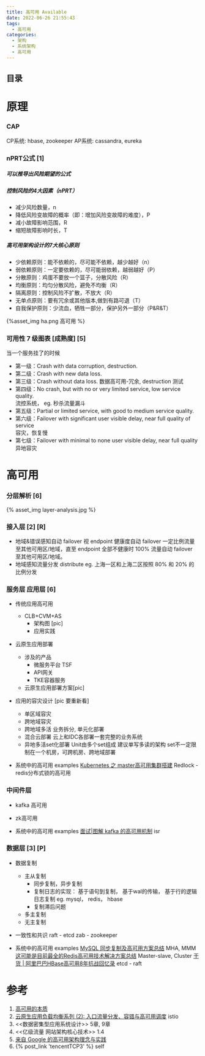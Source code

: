 ```yaml
---
title: 高可用 Available
date: 2022-06-26 21:55:43
tags:
  - 高可用
categories: 
  - 架构 
  - 系统架构
  - 高可用
---
```


<p></p>
<!-- more -->

## 目录
<!-- toc -->

# 原理
###   CAP
CP系统:  hbase, zookeeper
AP系统:  cassandra, eureka


###   nPRT公式 [1]

##### 可以推导出风险期望的公式


##### 控制风险的4大因素（nPRT）

+ 减少风险数量，n
+ 降低风险变故障的概率（即：增加风险变故障的难度），P
+ 减小故障影响范围，R
+ 缩短故障影响时长，T


##### 高可用架构设计的7大核心原则

+ 少依赖原则：能不依赖的，尽可能不依赖，越少越好（n）
+ 弱依赖原则：一定要依赖的，尽可能弱依赖，越弱越好（P）
+ 分散原则：鸡蛋不要放一个篮子，分散风险（R）
+ 均衡原则：均匀分散风险，避免不均衡（R）
+ 隔离原则：控制风险不扩散，不放大（R）
+ 无单点原则：要有冗余或其他版本,做到有路可退（T）
+ 自我保护原则：少流血，牺牲一部分，保护另外一部分（P&R&T）

{%asset_img ha.png 高可用 %}


###  可用性 7 级图表  [成熟度] [5]
当一个服务挂了的时候
+ 第一级：Crash with data corruption, destruction. 
+ 第二级：Crash with new data loss. 
+ 第三级：Crash without data loss. 
         数据高可用-冗余, destruction 测试
+ 第四级：No crash, but with no or very limited service, low service quality.  
         流控系统， eg. 秒杀流量漏斗
+ 第五级：Partial or limited service, with good to medium service quality. 
+ 第六级：Failover with significant user visible delay, near full quality of service  
         容灾，恢复慢
+ 第七级：Failover with minimal to none user visible delay, near full quality  
         异地容灾

# 高可用
###  分层解析 [6]
{%  asset_img   layer-analysis.jpg   %}

###  接入层   [2] [R]
+ 地域&错误感知自动 failover
  视 endpoint 健康度自动 failover 一定比例流量至其他可用区/地域，直至 endpoint 全部不健康时 100% 流量自动 failover 至其他可用区/地域。
+ 地域感知流量分发 distribute
eg. 上海一区和上海二区按照 80% 和 20% 的比例分发


### 服务层 应用层  [6]

+ 传统应用高可用
  + CLB+CVM+AS  
    + 架构图 [pic]
    + 应用实践

+ 云原生应用部署
  + 涉及的产品
    - 微服务平台 TSF
    - API网关
    - TKE容器服务
  + 云原生应用部署方案[pic]  

+ 应用的容灾设计 [pic 要重新看]
  + 单区域容灾   
  + 跨地域容灾
  + 跨地域多活
    业务拆分, 单元化部署
  + 混合云部署
    云上和IDC各部署一套完整的业务系统
  + 异地多活set化部署 
    Unit由多个set组成
    建议单写多读的架构
    set不一定限制在一个机房，可跨机房、跨地域部署

+ 系统中的高可用 examples
  [Kubernetes 之 master高可用集群搭建](https://mp.weixin.qq.com/s/Br6J3nC51SnRTXBArfs_ug)
  Redlock - redis分布式锁的高可用

### 中间件层
+ kafka 高可用
+ zk高可用

+ 系统中的高可用 examples
  [面试|图解 kafka 的高可用机制](https://mp.weixin.qq.com/s/GMsYVgPmoCbdWW4FQthrAA)  isr

### 数据层   [3] [P]
+ 数据复制
  - 主从复制
     - 同步复制，异步复制
     - 复制日志的实现： 
        基于语句到复制， 
        基于wal的传输，
        基于行的逻辑日志复制
        eg. mysql， redis， hbase 
     - 复制滞后问题
  - 多主复制
  - 无主复制
+ 一致性和共识
  raft - etcd
  zab - zookeeper
  
+ 系统中的高可用  examples
  [MySQL 同步复制及高可用方案总结](https://mp.weixin.qq.com/s/fh_9Mk-FVFSkX5pmsc8HPA)  MHA, MMM
  [这可能是目前最全的Redis高可用技术解决方案总结](https://mp.weixin.qq.com/s/Iz7cwun1y_oLUV9fDDh0UQ)  Master-slave, Cluster
  [干货 | 阿里巴巴HBase高可用8年抗战回忆录](https://mp.weixin.qq.com/s/yH5JVD422k6FNtiqAGw75Q)
  etcd - raft  

# 参考
1. [高可用的本质](https://mp.weixin.qq.com/s/CkFHTuxqoj1WJ7d0HUEbAg)
2. [云原生应用负载均衡系列 (2): 入口流量分发、容错与高可用调度](https://mp.weixin.qq.com/s/0f9Z8yIsT7-iJ2AUHfgqiw)  istio
3. <<数据密集型应用系统设计>>  5章, 9章
4. <<亿级流量 网站架构核心技术>>  1.4
5. [来自 Google 的高可用架构理念与实践](https://www.ktanx.com/blog/p/4273)
6. {% post_link 'tencentTCP3' %} self